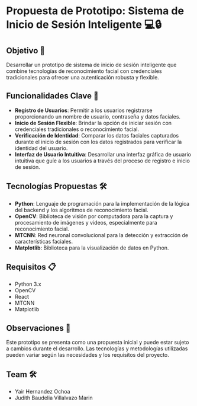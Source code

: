 # Propuesta de Prototipo: Sistema de Inicio de Sesión Inteligente 💻🔒

## Objetivo 🎯

Desarrollar un prototipo de sistema de inicio de sesión inteligente que combine tecnologías de reconocimiento facial con credenciales tradicionales para ofrecer una autenticación robusta y flexible.

## Funcionalidades Clave 🔑

- **Registro de Usuarios**: Permitir a los usuarios registrarse proporcionando un nombre de usuario, contraseña y datos faciales.
- **Inicio de Sesión Flexible**: Brindar la opción de iniciar sesión con credenciales tradicionales o reconocimiento facial.
- **Verificación de Identidad**: Comparar los datos faciales capturados durante el inicio de sesión con los datos registrados para verificar la identidad del usuario.
- **Interfaz de Usuario Intuitiva**: Desarrollar una interfaz gráfica de usuario intuitiva que guíe a los usuarios a través del proceso de registro e inicio de sesión.

## Tecnologías Propuestas 🛠️

- **Python**: Lenguaje de programación para la implementación de la lógica del backend y los algoritmos de reconocimiento facial.
- **OpenCV**: Biblioteca de visión por computadora para la captura y procesamiento de imágenes y videos, especialmente para reconocimiento facial.
- **MTCNN**: Red neuronal convolucional para la detección y extracción de características faciales.
- **Matplotlib**: Biblioteca para la visualización de datos en Python.

## Requisitos 📋

- Python 3.x
- OpenCV
- React
- MTCNN
- Matplotlib

## Observaciones 📝

Este prototipo se presenta como una propuesta inicial y puede estar sujeto a cambios durante el desarrollo. Las tecnologías y metodologías utilizadas pueden variar según las necesidades y los requisitos del proyecto.

## Team 🛠️
- Yair Hernandez Ochoa
- Judith Baudelia Villalvazo Marin
